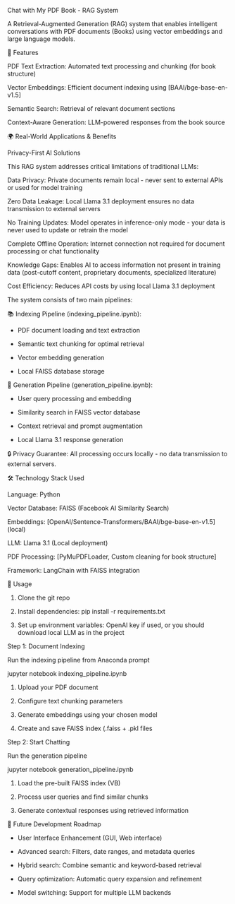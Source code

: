 Chat with My PDF Book - RAG System

A Retrieval-Augmented Generation (RAG) system that enables intelligent conversations with PDF documents (Books) using vector embeddings and large language models.

🚀 Features

PDF Text Extraction: Automated text processing and chunking (for book structure)

Vector Embeddings: Efficient document indexing using [BAAI/bge-base-en-v1.5]

Semantic Search: Retrieval of relevant document sections

Context-Aware Generation: LLM-powered responses from the book source

🌍 Real-World Applications & Benefits

Privacy-First AI Solutions

This RAG system addresses critical limitations of traditional LLMs:

Data Privacy: Private documents remain local - never sent to external APIs or used for model training

Zero Data Leakage: Local Llama 3.1 deployment ensures no data transmission to external servers

No Training Updates: Model operates in inference-only mode - your data is never used to update or retrain the model

Complete Offline Operation: Internet connection not required for document processing or chat functionality

Knowledge Gaps: Enables AI to access information not present in training data (post-cutoff content, proprietary documents, specialized literature)

Cost Efficiency: Reduces API costs by using local Llama 3.1 deployment


The system consists of two main pipelines:

📚 Indexing Pipeline (indexing_pipeline.ipynb):

* PDF document loading and text extraction

* Semantic text chunking for optimal retrieval

* Vector embedding generation

* Local FAISS database storage

🤖 Generation Pipeline (generation_pipeline.ipynb):

* User query processing and embedding

* Similarity search in FAISS vector database

* Context retrieval and prompt augmentation

* Local Llama 3.1 response generation


🔒 Privacy Guarantee: All processing occurs locally - no data transmission to external servers.


🛠️ Technology Stack Used

Language: Python

Vector Database: FAISS (Facebook AI Similarity Search)

Embeddings: [OpenAI/Sentence-Transformers/BAAI/bge-base-en-v1.5] (local)

LLM: Llama 3.1 (Local deployment)

PDF Processing: [PyMuPDFLoader, Custom cleaning for book structure]

Framework: LangChain with FAISS integration

🚦 Usage

1. Clone the git repo

2. Install dependencies: pip install -r  requirements.txt

3. Set up environment variables: OpenAI key if used, or you should download local LLM as in the project


Step 1: Document Indexing

Run the indexing pipeline from Anaconda prompt

jupyter notebook indexing_pipeline.ipynb

1. Upload your PDF document

2. Configure text chunking parameters

3. Generate embeddings using your chosen model

4. Create and save FAISS index (.faiss + .pkl files

Step 2: Start Chatting

Run the generation pipeline

jupyter notebook generation_pipeline.ipynb

1. Load the pre-built FAISS index (VB)

2. Process user queries and find similar chunks

3. Generate contextual responses using retrieved information


🔄 Future Development Roadmap

* User Interface Enhancement (GUI, Web interface)

* Advanced search: Filters, date ranges, and metadata queries

* Hybrid search: Combine semantic and keyword-based retrieval

* Query optimization: Automatic query expansion and refinement

* Model switching: Support for multiple LLM backends

